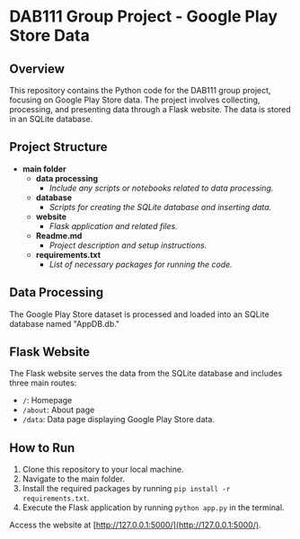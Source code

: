 # DAB111 Group Project - Google Play Store Data

## Overview

This repository contains the Python code for the DAB111 group project, focusing on Google Play Store data. The project involves collecting, processing, and presenting data through a Flask website. The data is stored in an SQLite database.

## Project Structure

- **main folder**
  - **data processing**
    - *Include any scripts or notebooks related to data processing.*
  - **database**
    - *Scripts for creating the SQLite database and inserting data.*
  - **website**
    - *Flask application and related files.*
  - **Readme.md**
    - *Project description and setup instructions.*
  - **requirements.txt**
    - *List of necessary packages for running the code.*

## Data Processing

The Google Play Store dataset is processed and loaded into an SQLite database named "AppDB.db."

## Flask Website

The Flask website serves the data from the SQLite database and includes three main routes:

- `/`: Homepage
- `/about`: About page
- `/data`: Data page displaying Google Play Store data.

## How to Run

1. Clone this repository to your local machine.
2. Navigate to the main folder.
3. Install the required packages by running `pip install -r requirements.txt`.
4. Execute the Flask application by running `python app.py` in the terminal.

Access the website at [http://127.0.0.1:5000/](http://127.0.0.1:5000/).

